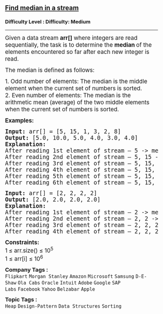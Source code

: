 <h2><a href="https://www.geeksforgeeks.org/problems/find-median-in-a-stream-1587115620/1?page=2&company=Oracle&sortBy=submissions">Find median in a stream</a></h2><h3>Difficulty Level : Difficulty: Medium</h3><hr><div class="problems_problem_content__Xm_eO"><p><span style="font-size: 14pt;">Given a data stream&nbsp;<strong>arr[]</strong>&nbsp;where integers are read sequentially,&nbsp;the task is to determine the <strong>median </strong>of the elements encountered so far after each new integer is read.</span></p>
<p><span style="font-size: 14pt;">The median is defined as follows:</span></p>
<p><span style="font-size: 14pt;"><span style="font-size: 14pt;">1. </span><span style="font-size: 18.6667px;">Odd number of elements: The median is the middle element when the current set of numbers is sorted.</span><br><span style="font-size: 14pt;">2.&nbsp;</span></span><span style="font-size: 18.6667px;">Even number of elements: The median is the arithmetic mean (average) of the two middle elements when the current set of numbers is sorted.</span></p>
<p><span style="font-size: 14pt;"><strong>Examples:</strong></span></p>
<pre><span style="font-size: 14pt;"><strong>Input: </strong>arr[] = [5, 15, 1, 3, 2, 8]<strong>
Output: </strong>[5.0, 10.0, 5.0, 4.0, 3.0, 4.0] <strong>
Explanation: 
</strong>After reading 1st element of stream – 5 -&gt; median = 5.0
After reading 2nd element of stream – 5, 15 -&gt; median = (5+15)/2 = 10.0 
After reading 3rd element of stream – 5, 15, 1 -&gt; median = 5.0
After reading 4th element of stream – 5, 15, 1, 3 -&gt;  median = (3+5)/2 = 4.0
After reading 5th element of stream – 5, 15, 1, 3, 2 -&gt; median = 3.0
After reading 6th element of stream – 5, 15, 1, 3, 2, 8 -&gt;  median = (3+5)/2 = 4.0</span></pre>
<pre><span style="font-size: 14pt;"><strong>Input: </strong>arr[] = [2, 2, 2, 2]</span><br><span style="font-size: 14pt;"><strong>Output: </strong>[2.0, 2.0, 2.0, 2.0]</span><br><span style="font-size: 14pt;"><strong>Explanation: </strong></span><br><span style="font-size: 14pt;">After reading 1st element of stream – 2 -&gt; median = 2.0</span><br><span style="font-size: 14pt;">After reading 2nd element of stream – 2, 2 -&gt; median = (2+2)/2 = 2.0</span><br><span style="font-size: 14pt;">After reading 3rd element of stream – 2, 2, 2 -&gt; median = 2.0</span><br><span style="font-size: 14pt;">After reading 4th element of stream – 2, 2, 2, 2 -&gt;&nbsp; median = (2+2)/2 = 2.0</span></pre>
<div><span style="font-size: 14pt;"><strong>Constraints:</strong></span></div>
<div><span style="font-size: 14pt;">1<strong>&nbsp;</strong><span style="font-family: -apple-system, BlinkMacSystemFont, 'Segoe UI', Roboto, Oxygen, Ubuntu, Cantarell, 'Open Sans', 'Helvetica Neue', sans-serif;">≤</span><span style="font-family: -apple-system, BlinkMacSystemFont, 'Segoe UI', Roboto, Oxygen, Ubuntu, Cantarell, 'Open Sans', 'Helvetica Neue', sans-serif;">&nbsp;arr.size() </span><span style="font-family: -apple-system, BlinkMacSystemFont, 'Segoe UI', Roboto, Oxygen, Ubuntu, Cantarell, 'Open Sans', 'Helvetica Neue', sans-serif;">≤</span><span style="font-family: -apple-system, BlinkMacSystemFont, 'Segoe UI', Roboto, Oxygen, Ubuntu, Cantarell, 'Open Sans', 'Helvetica Neue', sans-serif;">&nbsp;10</span><sup style="font-family: -apple-system, BlinkMacSystemFont, 'Segoe UI', Roboto, Oxygen, Ubuntu, Cantarell, 'Open Sans', 'Helvetica Neue', sans-serif;">5</sup><br></span></div>
<div><span style="font-size: 14pt;">1&nbsp;<span style="font-family: -apple-system, BlinkMacSystemFont, 'Segoe UI', Roboto, Oxygen, Ubuntu, Cantarell, 'Open Sans', 'Helvetica Neue', sans-serif;">≤</span><span style="font-family: -apple-system, BlinkMacSystemFont, 'Segoe UI', Roboto, Oxygen, Ubuntu, Cantarell, 'Open Sans', 'Helvetica Neue', sans-serif;"> arr[i] </span><span style="font-family: -apple-system, BlinkMacSystemFont, 'Segoe UI', Roboto, Oxygen, Ubuntu, Cantarell, 'Open Sans', 'Helvetica Neue', sans-serif;">≤</span><span style="font-family: -apple-system, BlinkMacSystemFont, 'Segoe UI', Roboto, Oxygen, Ubuntu, Cantarell, 'Open Sans', 'Helvetica Neue', sans-serif;">&nbsp;10</span><sup style="font-family: -apple-system, BlinkMacSystemFont, 'Segoe UI', Roboto, Oxygen, Ubuntu, Cantarell, 'Open Sans', 'Helvetica Neue', sans-serif;">6</sup><span style="font-family: -apple-system, BlinkMacSystemFont, 'Segoe UI', Roboto, Oxygen, Ubuntu, Cantarell, 'Open Sans', 'Helvetica Neue', sans-serif;"><br></span></span></div></div><p><span style=font-size:18px><strong>Company Tags : </strong><br><code>Flipkart</code>&nbsp;<code>Morgan Stanley</code>&nbsp;<code>Amazon</code>&nbsp;<code>Microsoft</code>&nbsp;<code>Samsung</code>&nbsp;<code>D-E-Shaw</code>&nbsp;<code>Ola Cabs</code>&nbsp;<code>Oracle</code>&nbsp;<code>Intuit</code>&nbsp;<code>Adobe</code>&nbsp;<code>Google</code>&nbsp;<code>SAP Labs</code>&nbsp;<code>Facebook</code>&nbsp;<code>Yahoo</code>&nbsp;<code>Belzabar</code>&nbsp;<code>Apple</code>&nbsp;<br><p><span style=font-size:18px><strong>Topic Tags : </strong><br><code>Heap</code>&nbsp;<code>Design-Pattern</code>&nbsp;<code>Data Structures</code>&nbsp;<code>Sorting</code>&nbsp;